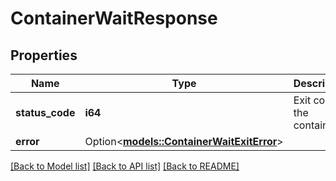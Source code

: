 # ContainerWaitResponse

## Properties

Name | Type | Description | Notes
------------ | ------------- | ------------- | -------------
**status_code** | **i64** | Exit code of the container | 
**error** | Option<[**models::ContainerWaitExitError**](ContainerWaitExitError.md)> |  | [optional]

[[Back to Model list]](../README.md#documentation-for-models) [[Back to API list]](../README.md#documentation-for-api-endpoints) [[Back to README]](../README.md)


